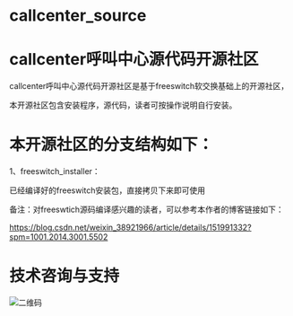 # callcenter_source
# callcenter呼叫中心源代码开源社区

callcenter呼叫中心源代码开源社区是基于freeswitch软交换基础上的开源社区，

本开源社区包含安装程序，源代码，读者可按操作说明自行安装。

# 本开源社区的分支结构如下：

1、freeswitch_installer：

已经编译好的freeswitch安装包，直接拷贝下来即可使用

备注：对freeswtich源码编译感兴趣的读者，可以参考本作者的博客链接如下：

https://blog.csdn.net/weixin_38921966/article/details/151991332?spm=1001.2014.3001.5502

# 技术咨询与支持

![二维码](https://github.com/proudwolf/wixin_erweima/blob/main/%E5%BE%AE%E4%BF%A1%E4%BA%8C%E7%BB%B4%E7%A0%81.png)

